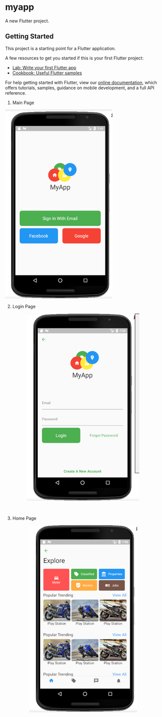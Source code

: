 # myapp

A new Flutter project.

## Getting Started

This project is a starting point for a Flutter application.

A few resources to get you started if this is your first Flutter project:

- [Lab: Write your first Flutter app](https://flutter.io/docs/get-started/codelab)
- [Cookbook: Useful Flutter samples](https://flutter.io/docs/cookbook)

For help getting started with Flutter, view our 
[online documentation](https://flutter.io/docs), which offers tutorials, 
samples, guidance on mobile development, and a full API reference.

1. Main Page
  <img src="gitimages\MainPage.PNG"/>
<br>

2. Login Page

<p align="center">
  <img src="gitimages\LoginPage.PNG"/>
</p>
<br>

3. Home Page

<p align="center">
  <img src="gitimages\HomePage.PNG"/>
</p>
<br>